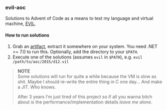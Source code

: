 ### evil-aoc
Solutions to Advent of Code as a means to test my language and virtual machine, [EVIL](https://github.com/vddCore/EVIL).

#### How to run solutions
1. Grab an [artifact](https://github.com/vddCore/EVIL/actions), extract it somewhere on your system. You need .NET >= 7.0 to run this. Optionally, add the directory to your `$PATH`.
2. Execute one of the solutions (assumes `evil` in `$PATH`), e.g. `evil /path/to/aoc/2015/d12.vil`

> **NOTE**  
> Some solutions will run for quite a while because the VM is slow as shit. Maybe I should re-write the entire thing in C one day... And make a JIT. Who knows.  
>
> After 3 years I'm just tired of this project so if all you wanna bitch about is the performance/implementation details *leave me alone*.